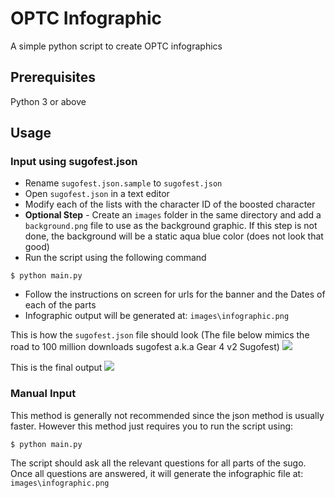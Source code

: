 # OPTC Infographic

A simple python script to create OPTC infographics

## Prerequisites

Python 3 or above

## Usage

### Input using sugofest.json

- Rename `sugofest.json.sample` to `sugofest.json`
- Open `sugofest.json` in a text editor
- Modify each of the lists with the character ID of the boosted character
- **Optional Step** - Create an `images` folder in the same directory and add a `background.png` file to use as the background graphic. If this step is not done, the background will be a static aqua blue color (does not look that good)
- Run the script using the following command
```
$ python main.py
```
- Follow the instructions on screen for urls for the banner and the Dates of each of the parts
- Infographic output will be generated at: `images\infographic.png`

This is how the `sugofest.json` file should look (The file below mimics the road to 100 million downloads sugofest a.k.a Gear 4 v2 Sugofest)
<img src="https://i.imgur.com/npIDo4v.png">

This is the final output
<img src="https://i.imgur.com/ntaOVVn.jpg">

### Manual Input

This method is generally not recommended since the json method is usually faster. However this method just requires you to run the script using:
```
$ python main.py
```
The script should ask all the relevant questions for all parts of the sugo. Once all questions are answered, it will generate the infographic file at: `images\infographic.png`